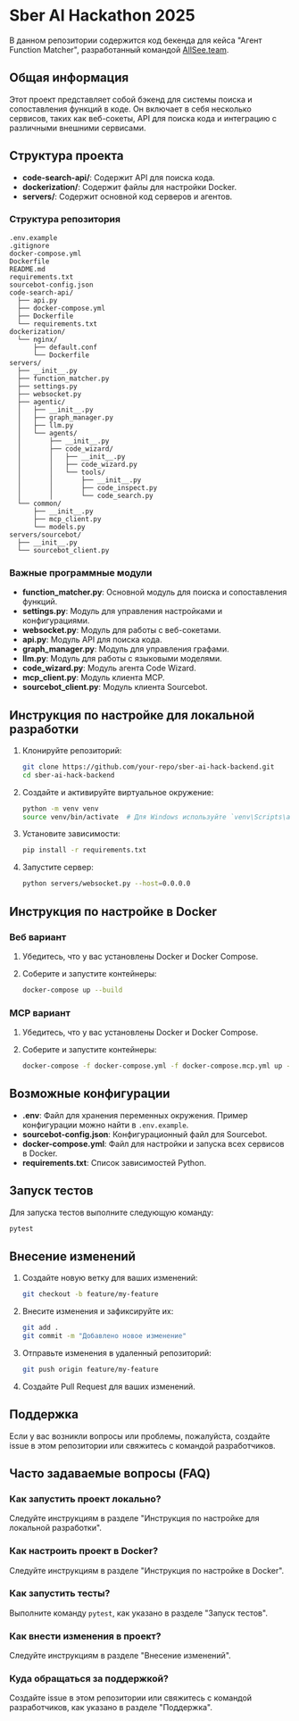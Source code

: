 # Sber AI Hackathon 2025

В данном репозитории содержится код бекенда для кейса "Агент Function Matcher", разработанный командой [AllSee.team](https://allSee.team).

## Общая информация

Этот проект представляет собой бэкенд для системы поиска и сопоставления функций в коде. Он включает в себя несколько сервисов, таких как веб-сокеты, API для поиска кода и интеграцию с различными внешними сервисами.

## Структура проекта

- **code-search-api/**: Содержит API для поиска кода.
- **dockerization/**: Содержит файлы для настройки Docker.
- **servers/**: Содержит основной код серверов и агентов.

### Структура репозитория

```
.env.example
.gitignore
docker-compose.yml
Dockerfile
README.md
requirements.txt
sourcebot-config.json
code-search-api/
  ├── api.py
  ├── docker-compose.yml
  ├── Dockerfile
  └── requirements.txt
dockerization/
  └── nginx/
      ├── default.conf
      └── Dockerfile
servers/
  ├── __init__.py
  ├── function_matcher.py
  ├── settings.py
  ├── websocket.py
  ├── agentic/
  │   ├── __init__.py
  │   ├── graph_manager.py
  │   ├── llm.py
  │   └── agents/
  │       ├── __init__.py
  │       ├── code_wizard/
  │       │   ├── __init__.py
  │       │   ├── code_wizard.py
  │       │   └── tools/
  │       │       ├── __init__.py
  │       │       ├── code_inspect.py
  │       │       └── code_search.py
  └── common/
      ├── __init__.py
      ├── mcp_client.py
      └── models.py
servers/sourcebot/
  ├── __init__.py
  └── sourcebot_client.py
```

### Важные программные модули

- **function_matcher.py**: Основной модуль для поиска и сопоставления функций.
- **settings.py**: Модуль для управления настройками и конфигурациями.
- **websocket.py**: Модуль для работы с веб-сокетами.
- **api.py**: Модуль API для поиска кода.
- **graph_manager.py**: Модуль для управления графами.
- **llm.py**: Модуль для работы с языковыми моделями.
- **code_wizard.py**: Модуль агента Code Wizard.
- **mcp_client.py**: Модуль клиента MCP.
- **sourcebot_client.py**: Модуль клиента Sourcebot.

## Инструкция по настройке для локальной разработки

1. Клонируйте репозиторий:
    ```bash
    git clone https://github.com/your-repo/sber-ai-hack-backend.git
    cd sber-ai-hack-backend
    ```

2. Создайте и активируйте виртуальное окружение:
    ```bash
    python -m venv venv
    source venv/bin/activate  # Для Windows используйте `venv\Scripts\activate`
    ```

3. Установите зависимости:
    ```bash
    pip install -r requirements.txt
    ```

4. Запустите сервер:
    ```bash
    python servers/websocket.py --host=0.0.0.0
    ```

## Инструкция по настройке в Docker

### Веб вариант

1. Убедитесь, что у вас установлены Docker и Docker Compose.

2. Соберите и запустите контейнеры:
    ```bash
    docker-compose up --build
    ```

### MCP вариант

1. Убедитесь, что у вас установлены Docker и Docker Compose.

2. Соберите и запустите контейнеры:
    ```bash
    docker-compose -f docker-compose.yml -f docker-compose.mcp.yml up --build
    ```

## Возможные конфигурации

- **.env**: Файл для хранения переменных окружения. Пример конфигурации можно найти в `.env.example`.
- **sourcebot-config.json**: Конфигурационный файл для Sourcebot.
- **docker-compose.yml**: Файл для настройки и запуска всех сервисов в Docker.
- **requirements.txt**: Список зависимостей Python.

## Запуск тестов

Для запуска тестов выполните следующую команду:
```bash
pytest
```

## Внесение изменений

1. Создайте новую ветку для ваших изменений:
    ```bash
    git checkout -b feature/my-feature
    ```

2. Внесите изменения и зафиксируйте их:
    ```bash
    git add .
    git commit -m "Добавлено новое изменение"
    ```

3. Отправьте изменения в удаленный репозиторий:
    ```bash
    git push origin feature/my-feature
    ```

4. Создайте Pull Request для ваших изменений.

## Поддержка

Если у вас возникли вопросы или проблемы, пожалуйста, создайте issue в этом репозитории или свяжитесь с командой разработчиков.

## Часто задаваемые вопросы (FAQ)

### Как запустить проект локально?

Следуйте инструкциям в разделе "Инструкция по настройке для локальной разработки".

### Как настроить проект в Docker?

Следуйте инструкциям в разделе "Инструкция по настройке в Docker".

### Как запустить тесты?

Выполните команду `pytest`, как указано в разделе "Запуск тестов".

### Как внести изменения в проект?

Следуйте инструкциям в разделе "Внесение изменений".

### Куда обращаться за поддержкой?

Создайте issue в этом репозитории или свяжитесь с командой разработчиков, как указано в разделе "Поддержка".
